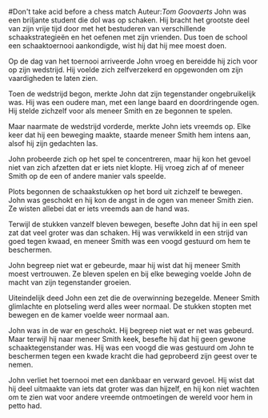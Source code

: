 #Don't take acid before a chess match
Auteur:*Tom Goovaerts*
John was een briljante student die dol was op schaken. Hij bracht het grootste deel van zijn vrije tijd door met het bestuderen van verschillende schaakstrategieën en het oefenen met zijn vrienden. Dus toen de school een schaaktoernooi aankondigde, wist hij dat hij mee moest doen.

Op de dag van het toernooi arriveerde John vroeg en bereidde hij zich voor op zijn wedstrijd. Hij voelde zich zelfverzekerd en opgewonden om zijn vaardigheden te laten zien.

Toen de wedstrijd begon, merkte John dat zijn tegenstander ongebruikelijk was. Hij was een oudere man, met een lange baard en doordringende ogen. Hij stelde zichzelf voor als meneer Smith en ze begonnen te spelen.

Maar naarmate de wedstrijd vorderde, merkte John iets vreemds op. Elke keer dat hij een beweging maakte, staarde meneer Smith hem intens aan, alsof hij zijn gedachten las.

John probeerde zich op het spel te concentreren, maar hij kon het gevoel niet van zich afzetten dat er iets niet klopte. Hij vroeg zich af of meneer Smith op de een of andere manier vals speelde.

Plots begonnen de schaakstukken op het bord uit zichzelf te bewegen. John was geschokt en hij kon de angst in de ogen van meneer Smith zien. Ze wisten allebei dat er iets vreemds aan de hand was.

Terwijl de stukken vanzelf bleven bewegen, besefte John dat hij in een spel zat dat veel groter was dan schaken. Hij was verwikkeld in een strijd van goed tegen kwaad, en meneer Smith was een voogd gestuurd om hem te beschermen.

John begreep niet wat er gebeurde, maar hij wist dat hij meneer Smith moest vertrouwen. Ze bleven spelen en bij elke beweging voelde John de macht van zijn tegenstander groeien.

Uiteindelijk deed John een zet die de overwinning bezegelde. Meneer Smith glimlachte en plotseling werd alles weer normaal. De stukken stopten met bewegen en de kamer voelde weer normaal aan.

John was in de war en geschokt. Hij begreep niet wat er net was gebeurd. Maar terwijl hij naar meneer Smith keek, besefte hij dat hij geen gewone schaaktegenstander was. Hij was een voogd die was gestuurd om John te beschermen tegen een kwade kracht die had geprobeerd zijn geest over te nemen.

John verliet het toernooi met een dankbaar en verward gevoel. Hij wist dat hij deel uitmaakte van iets dat groter was dan hijzelf, en hij kon niet wachten om te zien wat voor andere vreemde ontmoetingen de wereld voor hem in petto had.
